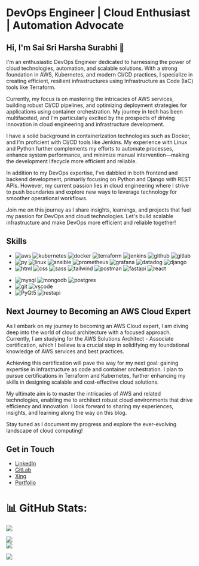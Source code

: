 # DevOps Engineer | Cloud Enthusiast | Automation Advocate
## Hi, I'm Sai Sri Harsha Surabhi 👋

I'm an enthusiastic DevOps Engineer dedicated to harnessing the power of cloud technologies, automation, and scalable solutions. With a strong foundation in AWS, Kubernetes, and modern CI/CD practices, I specialize in creating efficient, resilient infrastructures using Infrastructure as Code (IaC) tools like Terraform.

Currently, my focus is on mastering the intricacies of AWS services, building robust CI/CD pipelines, and optimizing deployment strategies for applications using container orchestration. My journey in tech has been multifaceted, and I'm particularly excited by the prospects of driving innovation in cloud engineering and infrastructure development.

I have a solid background in containerization technologies such as Docker, and I’m proficient with CI/CD tools like Jenkins. My experience with Linux and Python further complements my efforts to automate processes, enhance system performance, and minimize manual intervention—making the development lifecycle more efficient and reliable.

In addition to my DevOps expertise, I've dabbled in both frontend and backend development, primarily focusing on Python and Django with REST APIs. However, my current passion lies in cloud engineering where I strive to push boundaries and explore new ways to leverage technology for smoother operational workflows.

Join me on this journey as I share insights, learnings, and projects that fuel my passion for DevOps and cloud technologies. Let's build scalable infrastructure and make DevOps more efficient and reliable together!

## Skills
- ![aws](https://skillicons.dev/icons?i=aws&theme=light) ![kubernetes](https://skillicons.dev/icons?i=kubernetes&theme=light) ![docker](https://skillicons.dev/icons?i=docker&theme=light) ![terraform](https://skillicons.dev/icons?i=terraform&theme=light) ![jenkins](https://skillicons.dev/icons?i=jenkins&theme=light) ![github](https://skillicons.dev/icons?i=github&theme=light) ![gitlab](https://skillicons.dev/icons?i=gitlab&theme=light)
- ![py](https://skillicons.dev/icons?i=py&theme=light) ![linux](https://skillicons.dev/icons?i=linux&theme=light) ![ansible](https://skillicons.dev/icons?i=ansible&theme=light) ![prometheus](https://skillicons.dev/icons?i=prometheus&theme=light) ![grafana](https://skillicons.dev/icons?i=grafana&theme=light) ![datadog](https://skillicons.dev/icons?i=datadog&theme=light) ![django](https://skillicons.dev/icons?i=django&theme=light) 
- ![html](https://skillicons.dev/icons?i=html&theme=light) ![css](https://skillicons.dev/icons?i=css&theme=light) ![sass](https://skillicons.dev/icons?i=sass&theme=light) ![tailwind](https://skillicons.dev/icons?i=tailwind&theme=light) ![postman](https://skillicons.dev/icons?i=postman&theme=light) ![fastapi](https://skillicons.dev/icons?i=fastapi&theme=light) ![react](https://skillicons.dev/icons?i=react&theme=light)
<!-- - ![ruby](https://skillicons.dev/icons?i=ruby&theme=light) ![rails](https://skillicons.dev/icons?i=rails&theme=light) ![php](https://skillicons.dev/icons?i=php&theme=light) -->
- ![mysql](https://skillicons.dev/icons?i=mysql&theme=light) ![mongodb](https://skillicons.dev/icons?i=mongodb&theme=light) ![postgres](https://skillicons.dev/icons?i=postgres&theme=light)
- ![git](https://skillicons.dev/icons?i=git&theme=light) ![vscode](https://skillicons.dev/icons?i=vscode&theme=light)
- ![PyQt5](https://img.shields.io/badge/-PyQt5-0078D7?style=flat-square&logo=python&logoColor=white) ![restapi](https://skillicons.dev/icons?i=restapi&theme=light)

## Next Journey to Becoming an AWS Cloud Expert

As I embark on my journey to becoming an AWS Cloud expert, I am diving deep into the world of cloud architecture with a focused approach. Currently, I am studying for the AWS Solutions Architect - Associate certification, which I believe is a crucial step in solidifying my foundational knowledge of AWS services and best practices.

Achieving this certification will pave the way for my next goal: gaining expertise in infrastructure as code and container orchestration. I plan to pursue certifications in Terraform and Kubernetes, further enhancing my skills in designing scalable and cost-effective cloud solutions.

My ultimate aim is to master the intricacies of AWS and related technologies, enabling me to architect robust cloud environments that drive efficiency and innovation. I look forward to sharing my experiences, insights, and learning along the way on this blog.

Stay tuned as I document my progress and explore the ever-evolving landscape of cloud computing!

## Get in Touch
- [LinkedIn](https://www.linkedin.com/in/sshsurabhi/)
- [GitLab](https://gitlab.com/SaiSriHarsha)
- [Xing](https://www.xing.com/profile/SaiSriHarsha_Surabhi/web_profiles)
- [Portfolio](https://www.datascienceportfol.io/konnectsurabhi)

# 📊 GitHub Stats:
![](https://github-readme-stats.vercel.app/api?username=sshsurabhi&theme=dark&hide_border=true&include_all_commits=false&count_private=true)<br/>

![](https://github-readme-streak-stats.herokuapp.com/?user=sshsurabhi&theme=dark&hide_border=true)<br/>
![](https://github-readme-streak-stats.herokuapp.com/?user=saikiranpi&theme=dark&hide_border=true)<br/>

![](https://github-readme-stats.vercel.app/api/top-langs/?username=sshsurabhi&theme=dark&hide_border=true&include_all_commits=false&count_private=true&layout=compact)
<!--
## Skills
<p>
<a href="#" target="_blank"> <img src="https://www.vectorlogo.zone/logos/amazon_aws/amazon_aws-ar21.svg" alt="AWS" width="80" height="40"/> </a> 
<a href="#" target="_blank"> <img src="https://www.vectorlogo.zone/logos/microsoft_azure/microsoft_azure-ar21.svg" alt="Azure" width="80" height="40"/> </a> 
<a href="#" target="_blank"> <img src="https://www.vectorlogo.zone/logos/google_cloud/google_cloud-ar21.svg" alt="GCP" width="80" height="40"/> </a>  
<a href="#" target="_blank"> <img src="https://github.com/cmakkaya/cmakkaya/blob/main/devops.icon.ico" alt="DevOps" width="90" height="40"/> </a> 
<a href="#" target="_blank"> <img src="https://www.vectorlogo.zone/logos/jenkins/jenkins-ar21.svg" alt="Jenkins" height="48"/> </a>
<a href="#" target="_blank"> <img src="https://www.vectorlogo.zone/logos/kubernetes/kubernetes-ar21.svg" alt="Kubernetes" height="48"/> </a>
<a href="#" target="_blank"> <img src="https://www.vectorlogo.zone/logos/helmsh/helmsh-ar21.svg" alt="Helm" width="70" height="40"/> </a>
<a href="#" target="_blank"> <img src="https://www.vectorlogo.zone/logos/docker/docker-ar21.svg" alt="Docker" height="48"/> </a>
<a href="#" target="_blank"> <img src="https://www.vectorlogo.zone/logos/terraformio/terraformio-ar21.svg" alt="Terraform" height="48"/> </a>
<a href="#" target="_blank"> <img src="https://www.vectorlogo.zone/logos/argoprojio/argoprojio-ar21.svg" alt="ArgoCD" height="48"/> </a>
<a href="#" target="_blank"> <img src="https://www.vectorlogo.zone/logos/ansible/ansible-ar21.png" alt="Ansible" height="48"/> </a>
<a href="#" target="_blank"> <img src="https://github.com/cmakkaya/cmakkaya/blob/main/git-bash.svg" alt="Python" width="80" height="48"/> </a> 
<a href="#" target="_blank"> <img src="https://www.vectorlogo.zone/logos/linux/linux-ar21.svg" alt="Linux"  height="48"/> </a>
<a href="#" target="_blank"> <img src="https://vectorwiki.com/images/YaAhi__ubuntu.svg" alt="Ubuntu" width="50" height="41"/> </a>
<a href="#" target="_blank"> <img src="https://www.vectorlogo.zone/logos/git-scm/git-scm-ar21.svg" alt="git" height="41" width="80"/> </a> 
<a href="#" target="_blank"> <img src="https://1000logos.net/wp-content/uploads/2018/11/GitHub-logo.jpg" alt="github" height="48"/> </a>
<a href="#" target="_blank"> <img src="https://www.vectorlogo.zone/logos/gitlab/gitlab-ar21.svg" alt="gitlab" height="51" width="80"/> </a>
<a href="#" target="_blank"> <img src="https://www.vectorlogo.zone/logos/bitbucket/bitbucket-official.svg" alt="Bitbucket" width="100" height="40"/> </a>
<a href="#" target="_blank"> <img src="https://www.vectorlogo.zone/logos/atlassian_jira/atlassian_jira-ar21.svg" alt="Jira"  height="48"/> </a>
  <img src="https://cdn.jsdelivr.net/gh/devicons/devicon/icons/mongodb/mongodb-original.svg" height="40" alt="mongodb logo"  />
  <img width="12" />
  <img src="https://cdn.jsdelivr.net/gh/devicons/devicon/icons/postgresql/postgresql-original.svg" height="40" alt="postgresql logo"  />
  <img width="12" />
  <img src="https://cdn.jsdelivr.net/gh/devicons/devicon/icons/mysql/mysql-original.svg" height="40" alt="mysql logo"  />
  <img width="12" />
  <img src="https://cdn.jsdelivr.net/gh/devicons/devicon/icons/nginx/nginx-original.svg" height="40" alt="nginx logo"  />
  <img width="12" />
  <img src="https://cdn.jsdelivr.net/gh/devicons/devicon/icons/apache/apache-original-wordmark.svg" height="40" alt="apache logo"  />
  <img width="12" />
<a href="#" target="_blank"> <img src="https://www.vectorlogo.zone/logos/w3_html5/w3_html5-ar21.svg" alt="html" width="68" height="48"/> </a>
<a href="#" target="_blank"> <img src="https://www.vectorlogo.zone/logos/w3_css/w3_css-ar21.svg" alt="css" width="70" height="48"/> </a>
<a href="#" target="_blank"> <img src="https://www.vectorlogo.zone/logos/visualstudio_code/visualstudio_code-ar21.svg" alt="vs-code" height="48"/> </a>
<a href="#" target="_blank"> <img src="https://www.vectorlogo.zone/logos/slack/slack-ar21.svg" alt="Slack" height="48"/> </a>
<a href="#" target="_blank"> <img src="https://www.vectorlogo.zone/logos/minioio/minioio-ar21.svg" alt="MinIO" height="45"/> </a>
<a href="#" target="_blank"> <img src="https://www.vectorlogo.zone/logos/apache_kafka/apache_kafka-ar21.svg" alt="Apache_Kafka" height="45"/> </a>
</p>

- ![Python](https://img.shields.io/badge/-Python-3776AB?style=flat-square&logo=python&logoColor=white) ![Django](https://img.shields.io/badge/-Django-092E20?style=flat-square&logo=django&logoColor=white) ![PyQt5](https://img.shields.io/badge/-PyQt5-0078D7?style=flat-square&logo=python&logoColor=white)
- ![Ubuntu](https://img.shields.io/badge/-Ubuntu-E95420?style=flat-square&logo=ubuntu&logoColor=white) ![Windows](https://img.shields.io/badge/-Windows-0078D7?style=flat-square&logo=windows&logoColor=white)
- ![Machine Learning](https://img.shields.io/badge/-Machine%20Learning-FFB450?style=flat-square&logo=google&logoColor=white) ![Deep Learning](https://img.shields.io/badge/-Deep%20Learning-FF4500?style=flat-square&logo=neural-network&logoColor=white)
- ![HTML5](https://img.shields.io/badge/-HTML5-E34F26?style=flat-square&logo=html5&logoColor=white) ![CSS3](https://img.shields.io/badge/-CSS3-1572B6?style=flat-square&logo=css3) ![SASS](https://img.shields.io/badge/-SASS-CC6699?style=flat-square&logo=sass&logoColor=white) ![Tailwind CSS](https://img.shields.io/badge/-Tailwind%20CSS-38B2AC?style=flat-square&logo=tailwind-css&logoColor=white) ![Bootstrap](https://img.shields.io/badge/-Bootstrap-563D7C?style=flat-square&logo=bootstrap) ![Figma](https://img.shields.io/badge/-Figma-F24E1E?style=flat-square&logo=figma&logoColor=white)
- ![SQL](https://img.shields.io/badge/-SQL-336791?style=flat-square&logo=postgresql&logoColor=white) ![MongoDB](https://img.shields.io/badge/-MongoDB-black?style=flat-square&logo=mongodb) ![PostgreSQL](https://img.shields.io/badge/-PostgreSQL-336791?style=flat-square&logo=postgresql&logoColor=white) ![MySQL](https://img.shields.io/badge/-MySQL-4479A1?style=flat-square&logo=mysql&logoColor=white) ![MSSQL](https://img.shields.io/badge/-MSSQL-CC2927?style=flat-square&logo=microsoftsqlserver&logoColor=white) ![ElasticSearch](https://img.shields.io/badge/-Elastic%20Search-005571?style=flat-square&logo=elasticsearch&logoColor=white)
- ![GitHub](https://img.shields.io/badge/-GitHub-181717?style=flat-square&logo=github) ![VSCode](https://img.shields.io/badge/-VSCode-007ACC?style=flat-square&logo=visual-studio-code) ![Git](https://img.shields.io/badge/-Git-black?style=flat-square&logo=git) ![Agile](https://img.shields.io/badge/-Agile-0e9e5f?style=flat-square&logo=white) ![GitLab](https://img.shields.io/badge/-GitLab-FCA121?style=flat-square&logo=gitlab&logoColor=white) ![Docker](https://img.shields.io/badge/-Docker-2496ED?style=flat-square&logo=docker&logoColor=white)
- ![AWS](https://img.shields.io/badge/-AWS-FF9900?style=flat-square&logo=amazon-aws&logoColor=white) ![Kubernetes](https://img.shields.io/badge/-Kubernetes-326CE5?style=flat-square&logo=kubernetes&logoColor=white) ![Terraform](https://img.shields.io/badge/-Terraform-623EE4?style=flat-square&logo=terraform&logoColor=white) ![Ansible](https://img.shields.io/badge/-Ansible-203F7A?style=flat-square&logo=ansible&logoColor=white) ![Jenkins](https://img.shields.io/badge/-Jenkins-D24939?style=flat-square&logo=jenkins&logoColor=white)

- ![OpenCV](https://img.shields.io/badge/-OpenCV-5C3EE8?style=flat-square&logo=opencv&logoColor=white) ![TensorFlow](https://img.shields.io/badge/-TensorFlow-FF6F20?style=flat-square&logo=tensorflow&logoColor=white) ![PIL](https://img.shields.io/badge/-PIL-77B8F3?style=flat-square&logo=numpy&logoColor=white) ![scikit-image](https://img.shields.io/badge/-scikit%20image-5F8F8F?style=flat-square&logo=scikit-learn&logoColor=white)
- ![Ethernet](https://img.shields.io/badge/-Ethernet-000000?style=flat-square&logo=network-wired&logoColor=white) ![UART](https://img.shields.io/badge/-UART-black?style=flat-square&logo=none) ![I2C](https://img.shields.io/badge/-I2C-black?style=flat-square&logo=none) ![Serial Communication](https://img.shields.io/badge/-Serial_Communication-black?style=flat-square&logo=none)

## What I'm working on
Up next, I will be developing an e-commerce website where users can utilize a chatbox for assistance in navigating the website and obtaining information. The website will be developed using Django backend with RestAPI and will include a machine learning model built by myself.
-->
